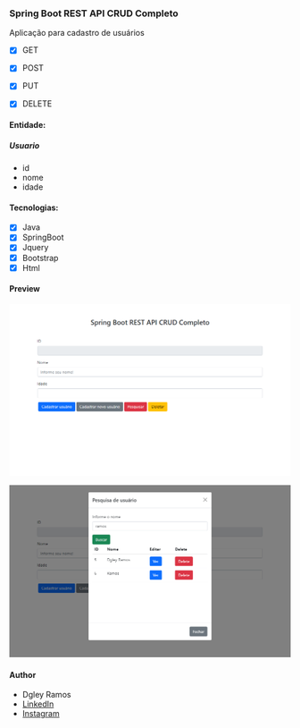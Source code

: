 ### Spring Boot REST API CRUD Completo

Aplicação para cadastro de usuários

- [x] GET
- [x] POST
- [x] PUT
- [x] DELETE



#### Entidade:

##### Usuario

- id
- nome
- idade

#### Tecnologias:

- [x] Java
- [x] SpringBoot
- [x] Jquery
- [x] Bootstrap
- [x] Html

#### Preview

![Tela Principal](./src/main/resources/img/tela-principal.png)

![Tela de Pesquisa](./src/main/resources/img/tela-de-pesquisa.png)



#### Author

- Dgley Ramos
- [LinkedIn](https://www.linkedin.com/in/dgleyramos/)
- [Instagram](https://www.instagram.com/dgleyramos/)